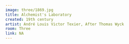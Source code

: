 ```yaml
---
image: three/1869.jpg
title: Alchemist's Laboratory
created: 19th century
artist: André Louis Victor Texier, After Thomas Wyck
room: Three
link: NA
---
```



